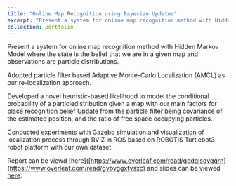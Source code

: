 ```yaml
---
title: "Online Map Recognition using Bayesian Updates"
excerpt: "Present a system for online map recognition method with Hidden Markov Modelwith novel heuristic-based likelihood model. Conducted experiments with Gazebo simulation and visualization of localization process through RVIZ "
collection: portfolio
---
```

Present a system for online map recognition method with Hidden Markov Model where the state is the belief that we are in a given map and observations are particle distributions.

Adopted particle filter based Adaptive Monte-Carlo Localization (AMCL) as our re-localization approach.

Developed a novel heuristic-based likelihood to model the conditional probability of a particledistribution given a map with our main factors for place recognition belief Update from the particle filter being covariance of the estimated position, and the ratio of free space occupying particles.

Conducted experiments with Gazebo simulation and visualization of localization process through RVIZ in ROS based on ROBOTIS Turtlebot3 robot platform with our own dataset.


Report can be viewd [here]([https://www.overleaf.com/read/gpdqjsqvggrh](https://www.overleaf.com/read/gvbvggxfvsxc) and slides can be viewed [here](https://docs.google.com/presentation/d/1XK8ie3_NdOfbn96_KCTx3Zc9yU9yDQ0dhDGJp0T_Id0/edit?usp=sharing).

